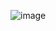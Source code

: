 ![image](https://user-images.githubusercontent.com/63789702/186236582-7841bc21-c922-4370-acdf-9970d3d502b4.png)

